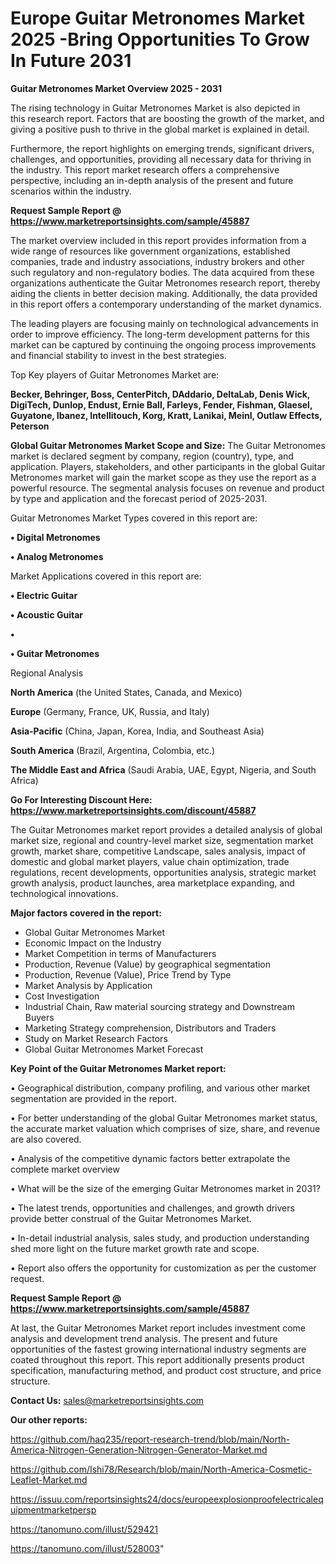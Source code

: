 # Europe Guitar Metronomes Market 2025 -Bring Opportunities To Grow In Future 2031

<Strong> Guitar Metronomes Market Overview 2025 - 2031</strong>

The rising technology in Guitar Metronomes Market is also depicted in this research report. Factors that are boosting the growth of the market, and giving a positive push to thrive in the global market is explained in detail.

Furthermore, the report highlights on emerging trends, significant drivers, challenges, and opportunities, providing all necessary data for thriving in the industry. This report market research offers a comprehensive perspective, including an in-depth analysis of the present and future scenarios within the industry.

<strong>Request Sample Report @ <a href=https://www.marketreportsinsights.com/sample/45887>https://www.marketreportsinsights.com/sample/45887</a></strong>

The market overview included in this report provides information from a wide range of resources like government organizations, established companies, trade and industry associations, industry brokers and other such regulatory and non-regulatory bodies. The data acquired from these organizations authenticate the Guitar Metronomes research report, thereby aiding the clients in better decision making. Additionally, the data provided in this report offers a contemporary understanding of the market dynamics.

The leading players are focusing mainly on technological advancements in order to improve efficiency. The long-term development patterns for this market can be captured by continuing the ongoing process improvements and financial stability to invest in the best strategies.

Top Key players of Guitar Metronomes Market are:

<strong>Becker, Behringer, Boss, CenterPitch, DAddario, DeltaLab, Denis Wick, DigiTech, Dunlop, Endust, Ernie Ball, Farleys, Fender, Fishman, Glaesel, Guyatone, Ibanez, Intellitouch, Korg, Kratt, Lanikai, Meinl, Outlaw Effects, Peterson</strong>

<strong><b>Global Guitar Metronomes Market Scope and Size:</b></strong>
The Guitar Metronomes market is declared segment by company, region (country), type, and application. Players, stakeholders, and other participants in the global Guitar Metronomes market will gain the market scope as they use the report as a powerful resource. The segmental analysis focuses on revenue and product by type and application and the forecast period of 2025-2031.

Guitar Metronomes Market Types covered in this report are:

<strong>•  Digital Metronomes

•  Analog Metronomes</strong>

Market Applications covered in this report are:

<strong>•  Electric Guitar

•  Acoustic Guitar

•  

•  Guitar Metronomes</strong> 

Regional Analysis

<strong>North America</strong> (the United States, Canada, and Mexico)

<strong>Europe</strong> (Germany, France, UK, Russia, and Italy)

<strong>Asia-Pacific</strong> (China, Japan, Korea, India, and Southeast Asia)

<strong>South America</strong> (Brazil, Argentina, Colombia, etc.)

<strong>The Middle East and Africa</strong> (Saudi Arabia, UAE, Egypt, Nigeria, and South Africa)

<strong>Go For Interesting Discount Here: <a href=https://www.marketreportsinsights.com/discount/45887>https://www.marketreportsinsights.com/discount/45887</a></strong>

The Guitar Metronomes market report provides a detailed analysis of global market size, regional and country-level market size, segmentation market growth, market share, competitive Landscape, sales analysis, impact of domestic and global market players, value chain optimization, trade regulations, recent developments, opportunities analysis, strategic market growth analysis, product launches, area marketplace expanding, and technological innovations.

<strong><b>Major factors covered in the report:</b></strong>
<ul>
  <li>Global Guitar Metronomes Market </li>
  <li>Economic Impact on the Industry</li>
  <li>Market Competition in terms of Manufacturers</li>
  <li>Production, Revenue (Value) by geographical segmentation</li>
  <li>Production, Revenue (Value), Price Trend by Type</li>
  <li>Market Analysis by Application</li>
  <li>Cost Investigation</li>
  <li>Industrial Chain, Raw material sourcing strategy and Downstream Buyers</li>
  <li>Marketing Strategy comprehension, Distributors and Traders</li>
  <li>Study on Market Research Factors</li>
  <li>Global Guitar Metronomes Market Forecast</li>
</ul>

<strong><b>Key Point of the Guitar Metronomes Market report:</b></strong>

• Geographical distribution, company profiling, and various other market segmentation are provided in the report.

• For better understanding of the global Guitar Metronomes market status, the accurate market valuation which comprises of size, share, and revenue are also covered.

• Analysis of the competitive dynamic factors better extrapolate the complete market overview

• What will be the size of the emerging Guitar Metronomes market in 2031?

• The latest trends, opportunities and challenges, and growth drivers provide better construal of the Guitar Metronomes Market.

• In-detail industrial analysis, sales study, and production understanding shed more light on the future market growth rate and scope.

• Report also offers the opportunity for customization as per the customer request.

<strong>Request Sample Report @ <a href=https://www.marketreportsinsights.com/sample/45887>https://www.marketreportsinsights.com/sample/45887</a></strong>

At last, the Guitar Metronomes Market report includes investment come analysis and development trend analysis. The present and future opportunities of the fastest growing international industry segments are coated throughout this report. This report additionally presents product specification, manufacturing method, and product cost structure, and price structure.

<strong>Contact Us:</strong>
sales@marketreportsinsights.com

<strong>Our other reports:</strong>

<a href=https://github.com/haq235/report-research-trend/blob/main/North-America-Nitrogen-Generation-Nitrogen-Generator-Market.md>https://github.com/haq235/report-research-trend/blob/main/North-America-Nitrogen-Generation-Nitrogen-Generator-Market.md</a>

<a href=https://github.com/Ishi78/Research/blob/main/North-America-Cosmetic-Leaflet-Market.md>https://github.com/Ishi78/Research/blob/main/North-America-Cosmetic-Leaflet-Market.md</a>

<a href=https://issuu.com/reportsinsights24/docs/europeexplosionproofelectricalequipmentmarketpersp>https://issuu.com/reportsinsights24/docs/europeexplosionproofelectricalequipmentmarketpersp</a>

<a href=https://tanomuno.com/illust/529421>https://tanomuno.com/illust/529421</a>

<a href=https://tanomuno.com/illust/528003>https://tanomuno.com/illust/528003</a>"
